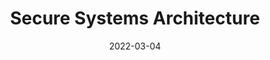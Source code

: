 ---
title: Secure Systems Architecture
subtitle: 
layout: default
modal-id: 5
date: 2022-03-04
img: module-5.jpg
thumbnail: module-5.jpg
alt: image-alt
project-date: 08 Nov 2022
tutor: Dr Stelios Sotiriadis
unit: 12
description: Secure Systems Architecture
---